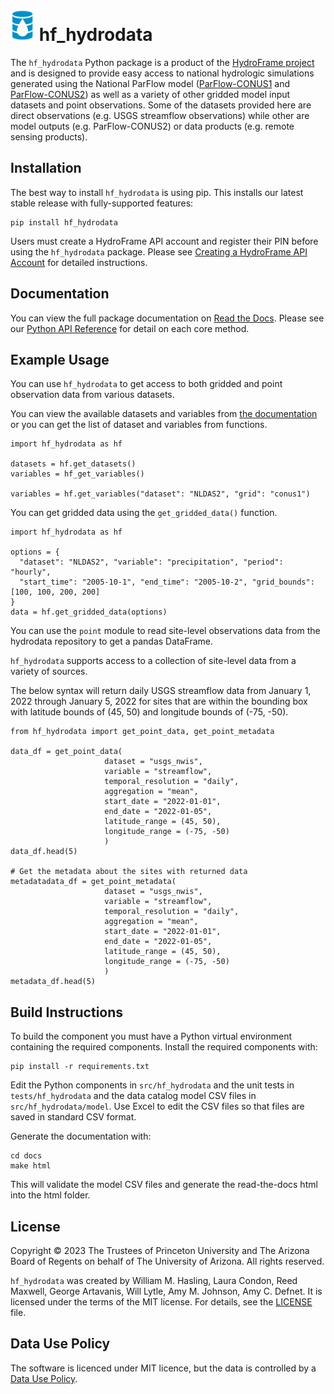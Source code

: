 # <img src="docs/source/_static/hydrodata.png" alt="" height="50" /> hf_hydrodata 

The ``hf_hydrodata`` Python package is a product of the [HydroFrame project](https://hydroframe.org) and is designed to provide easy access to national hydrologic simulations generated using the National ParFlow model ([ParFlow-CONUS1](https://hydroframe.org/parflow-conus1) and [ParFlow-CONUS2](https://hydroframe.org/parflow-conus2)) as well as a variety of other gridded model 
input datasets and point observations. Some of the datasets provided here are direct observations 
(e.g. USGS streamflow observations) while other are model outputs (e.g. ParFlow-CONUS2) or data products 
(e.g. remote sensing products). 

## Installation

The best way to install `hf_hydrodata` is using pip. This installs our 
latest stable release with fully-supported features:

    pip install hf_hydrodata

Users must create a HydroFrame API account and register their PIN before using the `hf_hydrodata` package. Please see [Creating a HydroFrame API Account](https://hf-hydrodata.readthedocs.io/en/latest/getting_started.html#creating-a-hydroframe-api-account) for detailed instructions.

## Documentation

You can view the full package documentation on [Read the Docs](https://hf-hydrodata.readthedocs.io).
Please see our [Python API Reference](https://hf-hydrodata.readthedocs.io/en/latest/api_reference.html) for detail on each core
method.

## Example Usage

You can use `hf_hydrodata` to get access to both gridded and point observation data from various
datasets.

You can view the available datasets and variables from [the documentation](https://hf-hydrodata.readthedocs.io)
or you can get the list of dataset and variables from functions.


    import hf_hydrodata as hf

    datasets = hf.get_datasets()
    variables = hf_get_variables()

    variables = hf.get_variables("dataset": "NLDAS2", "grid": "conus1")

You can get gridded data using the `get_gridded_data()` function.

    import hf_hydrodata as hf

    options = {
      "dataset": "NLDAS2", "variable": "precipitation", "period": "hourly",
      "start_time": "2005-10-1", "end_time": "2005-10-2", "grid_bounds": [100, 100, 200, 200]
    }
    data = hf.get_gridded_data(options)

You can use the ``point`` module to read site-level observations data from the hydrodata repository to get a 
pandas DataFrame.

``hf_hydrodata`` supports access to a collection of site-level data from a variety of sources. 

The below syntax will return daily USGS streamflow data from January 1, 2022 through January 5, 2022 
for sites that are within the bounding box with latitude bounds of (45, 50) and longitude bounds
of (-75, -50).

    from hf_hydrodata import get_point_data, get_point_metadata

    data_df = get_point_data(
                         dataset = "usgs_nwis",
                         variable = "streamflow",
                         temporal_resolution = "daily",
                         aggregation = "mean",
                         start_date = "2022-01-01", 
                         end_date = "2022-01-05",
                         latitude_range = (45, 50),
                         longitude_range = (-75, -50)
                         )
    data_df.head(5)

    # Get the metadata about the sites with returned data
    metadatadata_df = get_point_metadata(
                         dataset = "usgs_nwis",
                         variable = "streamflow",
                         temporal_resolution = "daily",
                         aggregation = "mean",
                         start_date = "2022-01-01", 
                         end_date = "2022-01-05",
                         latitude_range = (45, 50),
                         longitude_range = (-75, -50)
                         )
    metadata_df.head(5)


## Build Instructions

To build the component you must have a Python virtual environment containing
the required components. Install the required components with:

    pip install -r requirements.txt

Edit the Python components in `src/hf_hydrodata` and the unit tests in `tests/hf_hydrodata` and the data catalog model CSV files in `src/hf_hydrodata/model`.
Use Excel to edit the CSV files so that files are saved in standard CSV format.

Generate the documentation with:

    cd docs
    make html

This will validate the model CSV files and 
generate the read-the-docs html into the html folder.

## License
Copyright © 2023 The Trustees of Princeton University and The Arizona Board of Regents on behalf of The University of Arizona. All rights reserved.

`hf_hydrodata` was created by William M. Hasling, Laura Condon, Reed Maxwell, George Artavanis, Will Lytle, Amy M. Johnson, Amy C. Defnet. It is licensed under the terms of the MIT license. For details, see the [LICENSE](https://github.com/hydroframe/hf_hydrodata/blob/main/LICENSE) file.


## Data Use Policy
The software is licenced under MIT licence, but the data is controlled by a [Data Use Policy](https://hf-hydrodata.readthedocs.io/en/latest/data_policy.html).